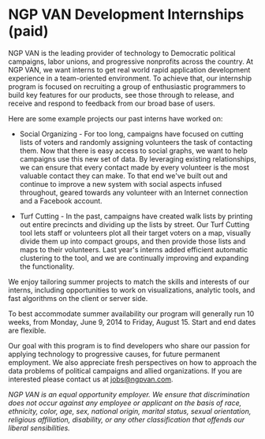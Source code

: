 # NGP VAN Development Internships (paid)

NGP VAN is the leading provider of technology to Democratic political campaigns, labor unions, and progressive nonprofits across the country. At NGP VAN, we want interns to get real world rapid application development experience in a team-oriented environment. To achieve that, our internship program is focused on recruiting a group of enthusiastic programmers to build key features for our products, see those through to release, and receive and respond to feedback from our broad base of users.

Here are some example projects our past interns have worked on:

- Social Organizing - For too long, campaigns have focused on cutting lists of voters and randomly assigning volunteers the task of contacting them. Now that there is easy access to social graphs, we want to help campaigns use this new set of data. By leveraging existing relationships, we can ensure that every contact made by every volunteer is the most valuable contact they can make. To that end we've built out and continue to improve a new system with social aspects infused throughout, geared towards any volunteer with an Internet connection and a Facebook account.

- Turf Cutting - In the past, campaigns have created walk lists by printing out entire precincts and dividing up the lists by street. Our Turf Cutting tool lets staff or volunteers plot all their target voters on a map, visually divide them up into compact groups, and then provide those lists and maps to their volunteers. Last year's interns added efficient automatic clustering to the tool, and we are continually improving and expanding the functionality.

We enjoy tailoring summer projects to match the skills and interests of our interns, including opportunities to work on visualizations, analytic tools, and fast algorithms on the client or server side.

To best accommodate summer availability our program will generally run 10 weeks, from Monday, June 9, 2014 to Friday, August 15. Start and end dates are flexible. 

Our goal with this program is to find developers who share our passion for applying technology to progressive causes, for future permanent employment. We also appreciate fresh perspectives on how to approach the data problems of political campaigns and allied organizations. If you are interested please contact us at [jobs@ngpvan.com](mailto:jobs@ngpvan.com).

_NGP VAN is an equal opportunity employer. We ensure that discrimination does not occur against any employee or applicant on the basis of race, ethnicity, color, age, sex, national origin, marital status, sexual orientation, religious affiliation, disability, or any other classification that offends our liberal sensibilities._
